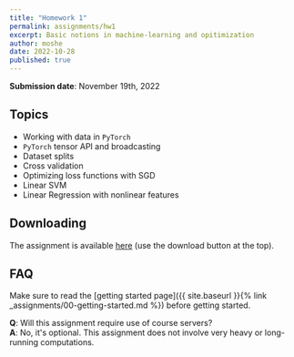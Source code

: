 ```yaml
---
title: "Homework 1"
permalink: assignments/hw1
excerpt: Basic notions in machine-learning and opitimization
author: moshe
date: 2022-10-28
published: true
---
```


**Submission date**: November 19th, 2022

## Topics

- Working with data in `PyTorch`
- `PyTorch` tensor API and broadcasting
- Dataset splits
- Cross validation
- Optimizing loss functions with SGD
- Linear SVM
- Linear Regression with nonlinear features

## Downloading

The assignment is available
[here](https://technionmail-my.sharepoint.com/:u:/g/personal/avivr_campus_technion_ac_il/EVbBSIMIL-tLi2BCPxyh0CMBhbsH75D2h6wCTHkRmoCxhQ)
(use the download button at the top).

## FAQ

Make sure to read the [getting started page]({{ site.baseurl }}{% link _assignments/00-getting-started.md %})
before getting started.

**Q**: Will this assignment require use of course servers?  
**A**: No, it's optional. This assignment does not involve very heavy or long-running
computations.

